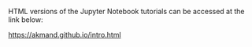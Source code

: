 HTML versions of the Jupyter Notebook tutorials can be accessed at the link below:

https://akmand.github.io/intro.html
